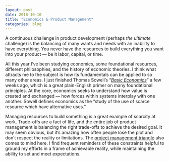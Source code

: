 ```yaml
---
layout: post
date: 2018-10-10
title: "Economics & Product Management"
categories: blog
---
```


A continuous challenge in product development (perhaps _the ultimate_ challenge) is the balancing of many wants and needs with an inability to have everything. You never have the resources to build everything you want into your product — be it labor, capital, or time.

All this year I’ve been studying economics, some foundational resources, different philosophies, and the history of economic theories. I think what attracts me to the subject is how its fundamentals can be applied to so many other areas. I just finished Thomas Sowell’s “_[Basic Economics](https://www.goodreads.com/book/show/3023.Basic_Economics)_” a few weeks ago, which is a great plain-English primer on many foundational principles. At the core, economics seeks to understand how value is created and exchanged — how forces within systems interplay with one another. Sowell defines economics as the “study of the use of scarce resource which have alternative uses.”

Managing resources to build something is a great example of scarcity at work. Trade-offs are a fact of life, and the entire job of product management is balancing the right trade-offs to achieve the desired goal. It may seem obvious, but it’s amazing how often people lose the plot and don’t respect the reality or limitations. The [project management triangle](https://en.wikipedia.org/wiki/Project_management_triangle) also comes to mind here. I find frequent reminders of these constraints helpful to ground my efforts in a frame of achievable reality, while maintaining the ability to set and meet expectations. 
